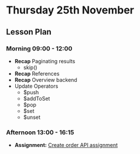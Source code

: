 # Thursday 25th November

## Lesson Plan

### Morning 09:00 - 12:00

+ **Recap** Paginating results
  + skip()
+ **Recap** References
+ **Recap** Overview backend 
+ Update Operators
  + $push
  + $addToSet
  + $pop
  + $set
  + $unset


### Afternoon 13:00 - 16:15

+ **Assignment:** [Create order API assignment](https://github.com/GillesDCI/references-crud-assignment)
